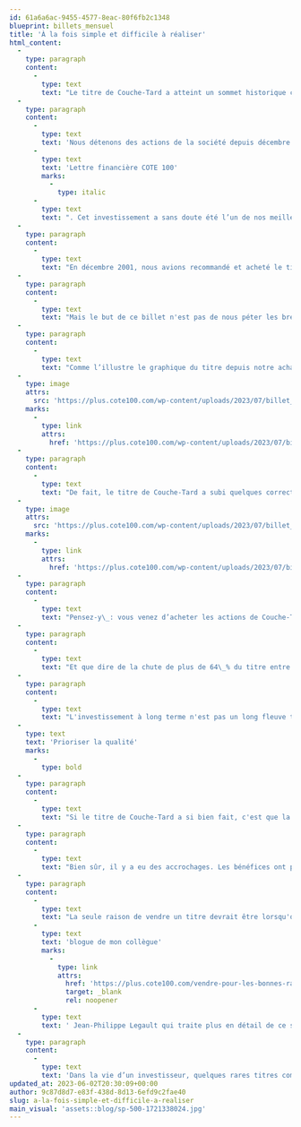 ```yaml
---
id: 61a6a6ac-9455-4577-8eac-80f6fb2c1348
blueprint: billets_mensuel
title: 'À la fois simple et difficile à réaliser'
html_content:
  -
    type: paragraph
    content:
      -
        type: text
        text: "Le titre de Couche-Tard a atteint un sommet historique cette semaine à la suite de la publication de bons résultats pour le trimestre et l'exercice clos en avril dernier."
  -
    type: paragraph
    content:
      -
        type: text
        text: 'Nous détenons des actions de la société depuis décembre 2001 dans le portefeuille de la '
      -
        type: text
        text: 'Lettre financière COTE 100'
        marks:
          -
            type: italic
      -
        type: text
        text: ". Cet investissement a sans doute été l’un de nos meilleurs au cours des deux dernières décennies. J'en suis particulièrement fier et profite de l'occasion pour féliciter et remercier les dirigeants de Couche-Tard qui effectuent un travail remarquable depuis si longtemps."
  -
    type: paragraph
    content:
      -
        type: text
        text: "En décembre 2001, nous avions recommandé et acheté le titre de Couche-Tard dans le portefeuille de la Lettre financière COTE 100 au prix ajusté de 1,0313\_$ l’action (ajusté pour plusieurs fractionnements subséquents). Or, le titre vaut 67,93\_$ aujourd’hui; avec les dividendes, cela représente un rendement annuel composé de 22,2\_%. Autrement dit, notre investissement initial de 13\_634,50 $ dans Couche-Tard en décembre 2001, en présumant aucune transaction postérieure et sans tenir compte des dividendes, vaudrait aujourd’hui tout près de 900\_000\_$!"
  -
    type: paragraph
    content:
      -
        type: text
        text: "Mais le but de ce billet n'est pas de nous péter les bretelles. Je veux plutôt souligner qu'il n'est pas si facile de conserver un titre pendant des décennies, même celui d'une société de grande qualité comme Couche-Tard. Nous savons que la clé du succès en Bourse est de conserver ses actions de qualité longtemps, très longtemps. Mais entre savoir et faire, il y a un océan."
  -
    type: paragraph
    content:
      -
        type: text
        text: "Comme l’illustre le graphique du titre depuis notre achat en décembre 2001, sa progression ne s'est pas faite sans heurts."
  -
    type: image
    attrs:
      src: 'https://plus.cote100.com/wp-content/uploads/2023/07/billet_1.png'
    marks:
      -
        type: link
        attrs:
          href: 'https://plus.cote100.com/wp-content/uploads/2023/07/billet_1.png'
  -
    type: paragraph
    content:
      -
        type: text
        text: "De fait, le titre de Couche-Tard a subi quelques corrections majeures depuis 2001, dont\_:"
  -
    type: image
    attrs:
      src: 'https://plus.cote100.com/wp-content/uploads/2023/07/billet_2.png'
    marks:
      -
        type: link
        attrs:
          href: 'https://plus.cote100.com/wp-content/uploads/2023/07/billet_2.png'
  -
    type: paragraph
    content:
      -
        type: text
        text: "Pensez-y\_: vous venez d’acheter les actions de Couche-Tard en décembre 2001 à 1,03\_$ (ajusté pour les fractionnements). Quatre mois plus tard, l’action vaut près de 2,58\_$\_: un rendement de 150\_% en seulement quatre mois! Puis, le titre perd pas moins de 58\_% de sa valeur au cours des 11 mois qui suivront. Après un peu plus d’un an, la valeur de votre investissement n’a progressé que de 5\_%."
  -
    type: paragraph
    content:
      -
        type: text
        text: "Et que dire de la chute de plus de 64\_% du titre entre février 2006 et juillet 2008?"
  -
    type: paragraph
    content:
      -
        type: text
        text: "L'investissement à long terme n'est pas un long fleuve tranquille! C'est plutôt une rivière parsemée d'écueils et de rapides dangereux! Avec le recul, on constate qu’un investisseur aurait eu maintes bonnes raisons de vendre le titre de Couche-Tard au fil des décennies. Pourtant, la seule et meilleure chose à faire était de ne rien faire."
  -
    type: text
    text: 'Prioriser la qualité'
    marks:
      -
        type: bold
  -
    type: paragraph
    content:
      -
        type: text
        text: "Si le titre de Couche-Tard a si bien fait, c'est que la société a enregistré une croissance presque ininterrompue de ses revenus et de ses bénéfices par action au cours des 22 dernières années (et plus).\_Ainsi, depuis 2001, ses revenus sont passés d’un peu plus de 1,3 G$ US (la société publie ses résultats en dollars américains) à près de 71,9\_G$ en 2023, un taux de croissance annuel composé de 19,9\_%. Plus important, les bénéfices ajustés par action sont passés d’un peu plus de 0,026\_$ à 3,09\_$, un taux de croissance annuel composé de 24,3\_%."
  -
    type: paragraph
    content:
      -
        type: text
        text: "Bien sûr, il y a eu des accrochages. Les bénéfices ont par exemple décliné de près de 12\_% en 2008. Mais au long de la période, le modèle d'affaires et la stratégie de la société n'ont jamais dévié. La direction est demeurée disciplinée, achetant toujours à prix raisonnable et conservant un bilan solide. Après les acquisitions majeures, elle s’est affairée à réduire rapidement la dette."
  -
    type: paragraph
    content:
      -
        type: text
        text: "La seule raison de vendre un titre devrait être lorsqu'on décèle un effritement de la qualité d'une société, que ce soit sur le plan de la discipline de son équipe de direction, de ses avantages concurrentiels ou de la solidité de son modèle d'affaires. Comme nous l'avons appris par le passé, vendre un titre de qualité parce qu'on le juge trop cher s’avère souvent une erreur coûteuse. À ce sujet, je vous invite à lire l’excellent "
      -
        type: text
        text: 'blogue de mon collègue'
        marks:
          -
            type: link
            attrs:
              href: 'https://plus.cote100.com/vendre-pour-les-bonnes-raisons/'
              target: _blank
              rel: noopener
      -
        type: text
        text: ' Jean-Philippe Legault qui traite plus en détail de ce sujet.'
  -
    type: paragraph
    content:
      -
        type: text
        text: 'Dans la vie d’un investisseur, quelques rares titres comme Couche-Tard feront toute la différence dans la performance d’un portefeuille. Encore faudra-t-il qu’il réussisse à laisser courir ces titres gagnants pendant de nombreuses années. Il s’agit d’un exercice à la fois très simple et excessivement difficile à réaliser.'
updated_at: 2023-06-02T20:30:09+00:00
author: 9c87d8d7-e83f-438d-8d13-6efd9c2fae40
slug: a-la-fois-simple-et-difficile-a-realiser
main_visual: 'assets::blog/sp-500-1721338024.jpg'
---
```

